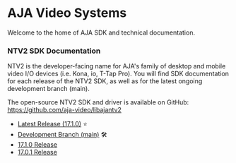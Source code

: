 # AJA Video Systems

Welcome to the home of AJA SDK and technical documentation.

### NTV2 SDK Documentation

NTV2 is the developer-facing name for AJA's family of desktop and mobile video I/O devices (i.e. Kona, io, T-Tap Pro). You will find SDK documentation for each release of the NTV2 SDK, as well as for the latest ongoing development branch (main).

The open-source NTV2 SDK and driver is available on GitHub: https://github.com/aja-video/libajantv2

- [Latest Release (17.1.0)](/public/ntv2/current/) ⭐
- [Development Branch (main)](/public/ntv2/dev/) 🛠️
- [17.1.0 Release](/public/ntv2/17_1_0/)
- [17.0.1 Release](/public/ntv2/17_0_1/)